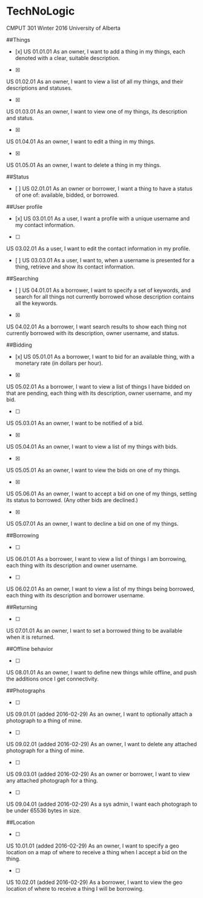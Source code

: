# TechNoLogic
CMPUT 301 Winter 2016 University of Alberta

##Things
- [x]
US 01.01.01
As an owner, I want to add a thing in my things, each denoted with a clear, suitable description.

- [x]
US 01.02.01
As an owner, I want to view a list of all my things, and their descriptions and statuses.

- [x]
US 01.03.01
As an owner, I want to view one of my things, its description and status.

- [x]
US 01.04.01
As an owner, I want to edit a thing in my things.

- [x]
US 01.05.01
As an owner, I want to delete a thing in my things.

##Status
- [ ]
US 02.01.01
As an owner or borrower, I want a thing to have a status of one of: available, bidded, or borrowed.

##User profile
- [x]
US 03.01.01
As a user, I want a profile with a unique username and my contact information.
- [ ]
US 03.02.01
As a user, I want to edit the contact information in my profile.
- [ ]
US 03.03.01
As a user, I want to, when a username is presented for a thing, retrieve and show its contact information.

##Searching
- [ ]
US 04.01.01
As a borrower, I want to specify a set of keywords, and search for all things not currently borrowed whose description contains all the keywords.
- [x]
US 04.02.01
As a borrower, I want search results to show each thing not currently borrowed with its description, owner username, and status.

##Bidding
- [x]
US 05.01.01
As a borrower, I want to bid for an available thing, with a monetary rate (in dollars per hour).

- [x]
US 05.02.01
As a borrower, I want to view a list of things I have bidded on that are pending, each thing with its description, owner username, and my bid.

- [ ]
US 05.03.01
As an owner, I want to be notified of a bid.

- [x]
US 05.04.01
As an owner, I want to view a list of my things with bids.

- [x]
US 05.05.01
As an owner, I want to view the bids on one of my things.

- [x]
US 05.06.01
As an owner, I want to accept a bid on one of my things, setting its status to borrowed. (Any other bids are declined.)

- [x]
US 05.07.01
As an owner, I want to decline a bid on one of my things.

##Borrowing

- [ ]
US 06.01.01
As a borrower, I want to view a list of things I am borrowing, each thing with its description and owner username.

- [ ]
US 06.02.01
As an owner, I want to view a list of my things being borrowed, each thing with its description and borrower username.

##Returning

- [ ]
US 07.01.01
As an owner, I want to set a borrowed thing to be available when it is returned.

##Offline behavior

- [ ]
US 08.01.01
As an owner, I want to define new things while offline, and push the additions once I get connectivity.

##Photographs

- [ ]
US 09.01.01 (added 2016-02-29)
As an owner, I want to optionally attach a photograph to a thing of mine.

- [ ]
US 09.02.01 (added 2016-02-29)
As an owner, I want to delete any attached photograph for a thing of mine.

- [ ]
US 09.03.01 (added 2016-02-29)
As an owner or borrower, I want to view any attached photograph for a thing.

- [ ]
US 09.04.01 (added 2016-02-29)
As a sys admin, I want each photograph to be under 65536 bytes in size.

##Location

- [ ]
US 10.01.01 (added 2016-02-29)
As an owner, I want to specify a geo location on a map of where to receive a thing when I accept a bid on the thing.

- [ ]
US 10.02.01 (added 2016-02-29)
As a borrower, I want to view the geo location of where to receive a thing I will be borrowing.



